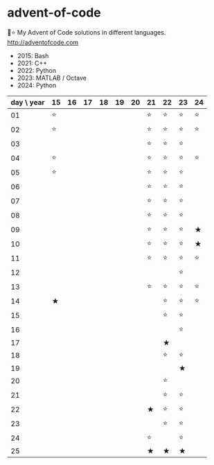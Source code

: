 # advent-of-code
🎄⭐ My Advent of Code solutions in different languages. http://adventofcode.com

- 2015: Bash
- 2021: C++
- 2022: Python
- 2023: MATLAB / Octave
- 2024: Python

| day \ year | 15  | 16  | 17  | 18  | 19  | 20  | 21  | 22  | 23  | 24  |
|------------|-----|-----|-----|-----|-----|-----|-----|-----|-----|-----|
| 01         | ⭐   |     |     |     |     |     | ⭐   | ⭐   | ⭐   | ⭐   |
| 02         | ⭐   |     |     |     |     |     | ⭐   | ⭐   | ⭐   | ⭐   |
| 03         |     |     |     |     |     |     | ⭐   | ⭐   | ⭐   |     |
| 04         | ⭐   |     |     |     |     |     | ⭐   | ⭐   | ⭐   | ⭐   |
| 05         | ⭐   |     |     |     |     |     | ⭐   | ⭐   | ⭐   |     |
| 06         |     |     |     |     |     |     | ⭐   | ⭐   | ⭐   |     |
| 07         |     |     |     |     |     |     | ⭐   | ⭐   | ⭐   |     |
| 08         |     |     |     |     |     |     | ⭐   | ⭐   | ⭐   |     |
| 09         |     |     |     |     |     |     | ⭐   | ⭐   | ⭐   | ★   |
| 10         |     |     |     |     |     |     | ⭐   | ⭐   | ⭐   | ★   |
| 11         |     |     |     |     |     |     | ⭐   | ⭐   | ⭐   | ⭐   |
| 12         |     |     |     |     |     |     |     |     |  ⭐  |     |
| 13         |     |     |     |     |     |     | ⭐   | ⭐   | ⭐   | ⭐   |
| 14         | ★   |     |     |     |     |     |     | ⭐   | ⭐   | ⭐   |
| 15         |     |     |     |     |     |     |     | ⭐   | ⭐   |     |
| 16         |     |     |     |     |     |     |     |     | ⭐   |     |
| 17         |     |     |     |     |     |     |     | ★   |     |     |
| 18         |     |     |     |     |     |     |     | ⭐   | ⭐   |     |
| 19         |     |     |     |     |     |     |     |     | ★   |     |
| 20         |     |     |     |     |     |     |     | ⭐   |     |     |
| 21         |     |     |     |     |     |     |     | ⭐   | ⭐   |     |
| 22         |     |     |     |     |     |     | ★   | ⭐   | ⭐   |     |
| 23         |     |     |     |     |     |     |     | ⭐   | ⭐   |     |
| 24         |     |     |     |     |     |     | ⭐   |     | ⭐   |     |
| 25         |     |     |     |     |     |     | ★   | ★   | ★   |     |
